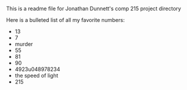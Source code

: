 This is a readme file for Jonathan Dunnett's comp 215 project directory

Here is a bulleted list of all my favorite numbers:
- 13
- 7
- murder
- 55
- 81
- 90
- 4923u048978234
- the speed of light
- 215
